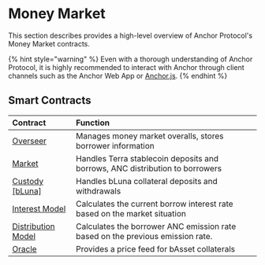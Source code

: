 # Money Market

This section describes provides a high-level overview of Anchor Protocol's Money Market contracts.

{% hint style="warning" %}
Even with a thorough understanding of Anchor Protocol, it is highly recommended to interact with Anchor through client channels such as the Anchor Web App or [Anchor.js](../../developers/anchor.js.md).
{% endhint %}

## Smart Contracts

| Contract | Function |
| :--- | :--- |
| [Overseer](overseer.md) | Manages money market overalls, stores borrower information |
| [Market](market.md) | Handles Terra stablecoin deposits and borrows, ANC distribution to borrowers |
| [Custody \[bLuna\]](custody-bluna-specific.md) | Handles bLuna collateral deposits and withdrawals |
| [Interest Model](interest-model.md) | Calculates the current borrow interest rate based on the market situation |
| [Distribution Model](distribution-model.md) | Calculates the borrower ANC emission rate based on the previous emission rate. |
| [Oracle](oracle.md) | Provides a price feed for bAsset collaterals |

